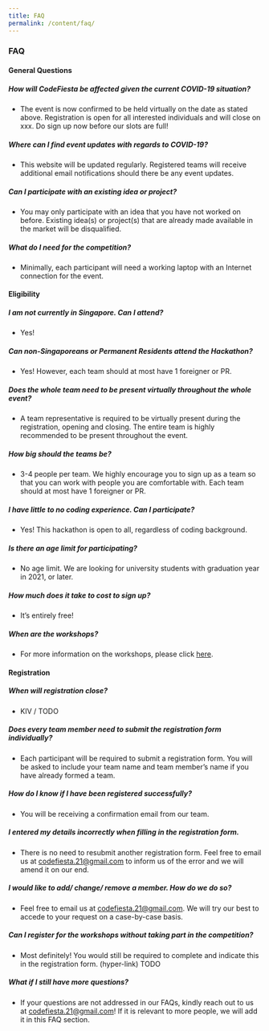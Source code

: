 ```yaml
---
title: FAQ
permalink: /content/faq/
---
```


### **FAQ**

#### **General Questions**
##### **How will CodeFiesta be affected given the current COVID-19 situation?**
- The event is now confirmed to be held virtually on the date as stated above. Registration is open for all interested individuals and will close on xxx. Do sign up now before our slots are full!
##### **Where can I find event updates with regards to COVID-19?**
- This website will be updated regularly. Registered teams will receive additional email notifications should there be any event updates.
##### **Can I participate with an existing idea or project?**
- You may only participate with an idea that you have not worked on before. Existing idea(s) or project(s) that are already made available in the market will be disqualified.
##### **What do I need  for the competition?**
- Minimally, each participant will need a working laptop with an Internet connection for the event. 

#### **Eligibility**
##### **I am not currently in Singapore. Can I attend?**
- Yes!
##### **Can non-Singaporeans or Permanent Residents attend the Hackathon?**
- Yes! However, each team should at most have 1 foreigner or PR.
##### **Does the whole team need to be present virtually throughout the whole event?**
- A team representative is required to be virtually present during the registration, opening and closing. The entire team is highly recommended to be present throughout the event.
##### **How big should the teams be?**
- 3-4 people per team. We highly encourage you to sign up as a team so that you can work with people you are comfortable with. Each team should at most have 1 foreigner or PR.
##### **I have little to no coding experience. Can I participate?**
- Yes! This hackathon is open to all, regardless of coding background.
##### **Is there an age limit for participating?**
- No age limit. We are looking for university students with graduation year in 2021, or later. 
##### **How much does it take to cost to sign up?**
- It’s entirely free! 
##### **When are the workshops?**
- For more information on the workshops, please click [here](/content/workshops).

#### **Registration**
##### **When will registration close?**
- KIV / TODO
##### **Does every team member need to submit the registration form individually?**
- Each participant will be required to submit a registration form. You will be asked to include your team name and team member’s name if you have already formed a team.
##### **How do I know if I have been registered successfully?**
- You will be receiving a confirmation email from our team.
##### **I entered my details incorrectly when filling in the registration form.**
- There is no need to resubmit another registration form. Feel free to email us at codefiesta.21@gmail.com to inform us of the error and we will amend it on our end.
##### **I would like to add/ change/ remove a member. How do we do so?**
- Feel free to email us at codefiesta.21@gmail.com. We will try our best to accede to your request on a case-by-case basis.
##### **Can I register for the workshops without taking part in the competition?**
- Most definitely! You would still be required to complete and indicate this in the registration form. (hyper-link) TODO
##### **What if I still have more questions?**
- If your questions are not addressed in our FAQs, kindly reach out to us at codefiesta.21@gmail.com! If it is relevant to more people, we will add it in this FAQ section.